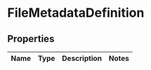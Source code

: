

# FileMetadataDefinition

## Properties

Name | Type | Description | Notes
------------ | ------------- | ------------- | -------------



